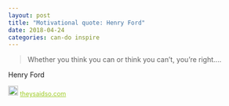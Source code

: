 ```yaml
---
layout: post
title: "Motivational quote: Henry Ford"
date: 2018-04-24
categories: can-do inspire
---
```

> Whether you think you can or think you can’t, you’re right....

Henry Ford

<span style="z-index:50;font-size:0.9em;"><img src="https://theysaidso.com/branding/theysaidso.png" height="20" width="20" alt="theysaidso.com"/><a href="https://theysaidso.com" title="Powered by quotes from theysaidso.com" style="color: #9fcc25; margin-left: 4px; vertical-align: middle;">theysaidso.com</a></span>
